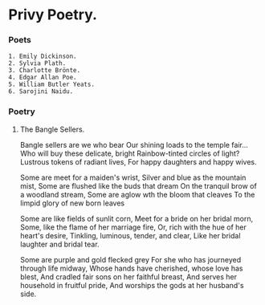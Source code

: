 # Privy Poetry. #
### Poets ###
    1. Emily Dickinson.
    2. Sylvia Plath.
    3. Charlotte Brönte.
    4. Edgar Allan Poe.
    5. William Butler Yeats. 
    6. Sarojini Naidu.

### Poetry ###

1. The Bangle Sellers.

    Bangle sellers are we who bear
    Our shining loads to the temple fair...
    Who will buy these delicate, bright
    Rainbow-tinted circles of light?
    Lustrous tokens of radiant lives,
    For happy daughters and happy wives.

    Some are meet for a maiden's wrist,
    Silver and blue as the mountain mist,
    Some are flushed like the buds that dream
    On the tranquil brow of a woodland stream,
    Some are aglow wth the bloom that cleaves
    To the limpid glory of new born leaves

    Some are like fields of sunlit corn,
    Meet for a bride on her bridal morn,
    Some, like the flame of her marriage fire,
    Or, rich with the hue of her heart's desire,
    Tinkling, luminous, tender, and clear,
    Like her bridal laughter and bridal tear.

    Some are purple and gold flecked grey
    For she who has journeyed through life midway,
    Whose hands have cherished, whose love has blest,
    And cradled fair sons on her faithful breast,
    And serves her household in fruitful pride,
    And worships the gods at her husband's side.
